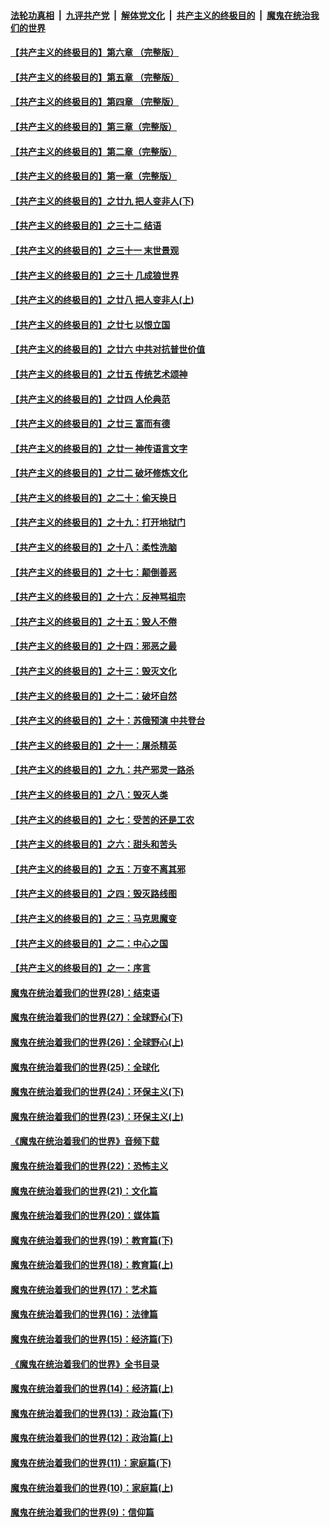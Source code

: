 

####  [法轮功真相](../../../../basic/blob/master/README.md?t=06302131) &nbsp;|&nbsp; [九评共产党](../../../../9ping.md/blob/master/README.md?t=06302131) &nbsp;|&nbsp; [解体党文化](../../../../jtdwh.md/blob/master/README.md?t=06302131)  &nbsp;|&nbsp; [共产主义的终极目的](../../../../gczydzjmd.md/blob/master/README.md?t=06302131) &nbsp;|&nbsp; [魔鬼在统治我们的世界](../../../../mgztzwmdsj.md/blob/master/README.md?t=06302131) 

#### [【共产主义的终极目的】第六章 （完整版）](../pages/nsc422/n11428913.md?t=06302131) 

#### [【共产主义的终极目的】第五章 （完整版）](../pages/nsc422/n11428912.md?t=06302131) 

#### [【共产主义的终极目的】第四章 （完整版）](../pages/nsc422/n11428907.md?t=06302131) 

#### [【共产主义的终极目的】第三章（完整版）](../pages/nsc422/n11428848.md?t=06302131) 

#### [【共产主义的终极目的】第二章（完整版）](../pages/nsc422/n11428831.md?t=06302131) 

#### [【共产主义的终极目的】第一章（完整版）](../pages/nsc422/n11417651.md?t=06302131) 

#### [【共产主义的终极目的】之廿九 把人变非人(下)](../pages/nsc422/n11344140.md?t=06302131) 

#### [【共产主义的终极目的】之三十二 结语](../pages/nsc422/n11360535.md?t=06302131) 

#### [【共产主义的终极目的】之三十一 末世景观](../pages/nsc422/n11351129.md?t=06302131) 

#### [【共产主义的终极目的】之三十 几成狼世界](../pages/nsc422/n11348280.md?t=06302131) 

#### [【共产主义的终极目的】之廿八 把人变非人(上)](../pages/nsc422/n11340492.md?t=06302131) 

#### [【共产主义的终极目的】之廿七 以恨立国](../pages/nsc422/n11336944.md?t=06302131) 

#### [【共产主义的终极目的】之廿六 中共对抗普世价值](../pages/nsc422/n11324785.md?t=06302131) 

#### [【共产主义的终极目的】之廿五 传统艺术颂神](../pages/nsc422/n11296396.md?t=06302131) 

#### [【共产主义的终极目的】之廿四 人伦典范](../pages/nsc422/n11296397.md?t=06302131) 

#### [【共产主义的终极目的】之廿三 富而有德](../pages/nsc422/n11283598.md?t=06302131) 

#### [【共产主义的终极目的】之廿一 神传语言文字](../pages/nsc422/n11263265.md?t=06302131) 

#### [【共产主义的终极目的】之廿二 破坏修炼文化](../pages/nsc422/n11245728.md?t=06302131) 

#### [【共产主义的终极目的】之二十：偷天换日](../pages/nsc422/n11238846.md?t=06302131) 

#### [【共产主义的终极目的】之十九：打开地狱门](../pages/nsc422/n11206376.md?t=06302131) 

#### [【共产主义的终极目的】之十八：柔性洗脑](../pages/nsc422/n11199994.md?t=06302131) 

#### [【共产主义的终极目的】之十七：颠倒善恶](../pages/nsc422/n11179782.md?t=06302131) 

#### [【共产主义的终极目的】之十六：反神骂祖宗](../pages/nsc422/n11166798.md?t=06302131) 

#### [【共产主义的终极目的】之十五：毁人不倦](../pages/nsc422/n11166792.md?t=06302131) 

#### [【共产主义的终极目的】之十四：邪恶之最](../pages/nsc422/n11150249.md?t=06302131) 

#### [【共产主义的终极目的】之十三：毁灭文化](../pages/nsc422/n11135227.md?t=06302131) 

#### [【共产主义的终极目的】之十二：破坏自然](../pages/nsc422/n11135214.md?t=06302131) 

#### [【共产主义的终极目的】之十：苏俄预演 中共登台](../pages/nsc422/n11118424.md?t=06302131) 

#### [【共产主义的终极目的】之十一：屠杀精英](../pages/nsc422/n11118442.md?t=06302131) 

#### [【共产主义的终极目的】之九：共产邪灵一路杀](../pages/nsc422/n11114139.md?t=06302131) 

#### [【共产主义的终极目的】之八：毁灭人类](../pages/nsc422/n11108503.md?t=06302131) 

#### [【共产主义的终极目的】之七：受苦的还是工农](../pages/nsc422/n11101809.md?t=06302131) 

#### [【共产主义的终极目的】之六：甜头和苦头](../pages/nsc422/n11096971.md?t=06302131) 

#### [【共产主义的终极目的】之五：万变不离其邪](../pages/nsc422/n11091285.md?t=06302131) 

#### [【共产主义的终极目的】之四：毁灭路线图](../pages/nsc422/n11086284.md?t=06302131) 

#### [【共产主义的终极目的】之三：马克思魔变](../pages/nsc422/n11061941.md?t=06302131) 

#### [【共产主义的终极目的】之二：中心之国](../pages/nsc422/n11047728.md?t=06302131) 

#### [【共产主义的终极目的】之一：序言](../pages/nsc422/n11086077.md?t=06302131) 

#### [魔鬼在统治着我们的世界(28)：结束语](../pages/nsc422/n10936246.md?t=06302131) 

#### [魔鬼在统治着我们的世界(27)：全球野心(下)](../pages/nsc422/n10928319.md?t=06302131) 

#### [魔鬼在统治着我们的世界(26)：全球野心(上)](../pages/nsc422/n10900318.md?t=06302131) 

#### [魔鬼在统治着我们的世界(25)：全球化](../pages/nsc422/n10788205.md?t=06302131) 

#### [魔鬼在统治着我们的世界(24)：环保主义(下)](../pages/nsc422/n10695307.md?t=06302131) 

#### [魔鬼在统治着我们的世界(23)：环保主义(上)](../pages/nsc422/n10688613.md?t=06302131) 

#### [《魔鬼在统治着我们的世界》音频下载](../pages/nsc422/n10635553.md?t=06302131) 

#### [魔鬼在统治着我们的世界(22)：恐怖主义](../pages/nsc422/n10614727.md?t=06302131) 

#### [魔鬼在统治着我们的世界(21)：文化篇](../pages/nsc422/n10597706.md?t=06302131) 

#### [魔鬼在统治着我们的世界(20)：媒体篇](../pages/nsc422/n10586579.md?t=06302131) 

#### [魔鬼在统治着我们的世界(19)：教育篇(下)](../pages/nsc422/n10564808.md?t=06302131) 

#### [魔鬼在统治着我们的世界(18)：教育篇(上)](../pages/nsc422/n10526970.md?t=06302131) 

#### [魔鬼在统治着我们的世界(17)：艺术篇](../pages/nsc422/n10499093.md?t=06302131) 

#### [魔鬼在统治着我们的世界(16)：法律篇](../pages/nsc422/n10485969.md?t=06302131) 

#### [魔鬼在统治着我们的世界(15)：经济篇(下)](../pages/nsc422/n10469975.md?t=06302131) 

#### [《魔鬼在统治着我们的世界》全书目录](../pages/nsc422/n10464261.md?t=06302131) 

#### [魔鬼在统治着我们的世界(14)：经济篇(上)](../pages/nsc422/n10457370.md?t=06302131) 

#### [魔鬼在统治着我们的世界(13)：政治篇(下)](../pages/nsc422/n10448270.md?t=06302131) 

#### [魔鬼在统治着我们的世界(12)：政治篇(上)](../pages/nsc422/n10444576.md?t=06302131) 

#### [魔鬼在统治着我们的世界(11)：家庭篇(下)](../pages/nsc422/n10440961.md?t=06302131) 

#### [魔鬼在统治着我们的世界(10)：家庭篇(上)](../pages/nsc422/n10435448.md?t=06302131) 

#### [魔鬼在统治着我们的世界(9)：信仰篇](../pages/nsc422/n10432159.md?t=06302131) 

